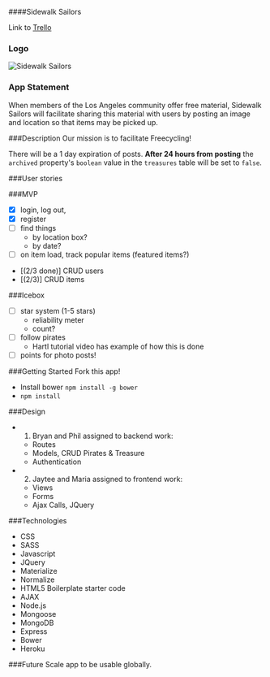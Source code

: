 ####Sidewalk Sailors

Link to [Trello](https://trello.com/b/jagawiuH/sidewalk-sailors)

### Logo
![Sidewalk Sailors](https://i.imgur.com/0ETpRGT.png)

### App Statement
When members of the Los Angeles community offer free material, Sidewalk Sailors will facilitate sharing this material with users by posting an image and location so that items may be picked up.

###Description
Our mission is to facilitate Freecycling!

There will be a 1 day expiration of posts. **After 24 hours from posting** the `archived` property's `boolean` value in the `treasures` table will be set to `false`.

###User stories

###MVP
- [x] login, log out,
- [x] register
- [ ] find things
  - by location box?
  - by date?
- [ ] on item load, track popular items (featured items?)
- [(2/3 done)] CRUD users
- [(2/3)] CRUD items

###Icebox
- [ ] star system (1-5 stars)
  - reliability meter
  - count?
- [ ] follow pirates
  - Hartl tutorial video has example of how this is done
- [ ] points for photo posts!

###Getting Started
Fork this app!
- Install bower `npm install -g bower`
- `npm install`

###Design
- 1. Bryan and Phil assigned to backend work:
  - Routes
  - Models, CRUD Pirates & Treasure
  - Authentication
- 2. Jaytee and Maria assigned to frontend work:
  - Views
  - Forms
  - Ajax Calls, JQuery

###Technologies
- CSS
- SASS
- Javascript
- JQuery
- Materialize
- Normalize
- HTML5 Boilerplate starter code
- AJAX
- Node.js
- Mongoose
- MongoDB
- Express
- Bower
- Heroku

###Future
Scale app to be usable globally.
